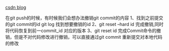 [csdn blog](https://blog.csdn.net/dong19900415/article/details/70495716)

在git push的时候，有时候我们会想办法撤销git commit的内容 
1、找到之前提交的git commit的id 
git log 
找到想要撤销的id 
2、git reset –hard id 
完成撤销,同时将代码恢复到前一commit_id 对应的版本 
3、git reset id 
完成Commit命令的撤销，但是不对代码修改进行撤销，可以直接通过git commit 重新提交对本地代码的修改